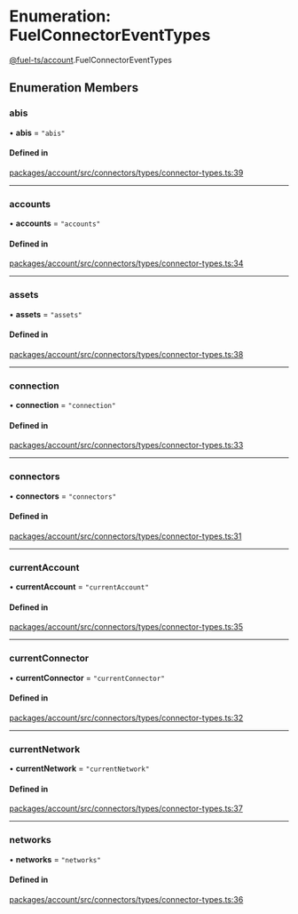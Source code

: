 # Enumeration: FuelConnectorEventTypes

[@fuel-ts/account](/api/Account/index.md).FuelConnectorEventTypes

## Enumeration Members

### abis

• **abis** = ``"abis"``

#### Defined in

[packages/account/src/connectors/types/connector-types.ts:39](https://github.com/FuelLabs/fuels-ts/blob/aa70d26b/packages/account/src/connectors/types/connector-types.ts#L39)

___

### accounts

• **accounts** = ``"accounts"``

#### Defined in

[packages/account/src/connectors/types/connector-types.ts:34](https://github.com/FuelLabs/fuels-ts/blob/aa70d26b/packages/account/src/connectors/types/connector-types.ts#L34)

___

### assets

• **assets** = ``"assets"``

#### Defined in

[packages/account/src/connectors/types/connector-types.ts:38](https://github.com/FuelLabs/fuels-ts/blob/aa70d26b/packages/account/src/connectors/types/connector-types.ts#L38)

___

### connection

• **connection** = ``"connection"``

#### Defined in

[packages/account/src/connectors/types/connector-types.ts:33](https://github.com/FuelLabs/fuels-ts/blob/aa70d26b/packages/account/src/connectors/types/connector-types.ts#L33)

___

### connectors

• **connectors** = ``"connectors"``

#### Defined in

[packages/account/src/connectors/types/connector-types.ts:31](https://github.com/FuelLabs/fuels-ts/blob/aa70d26b/packages/account/src/connectors/types/connector-types.ts#L31)

___

### currentAccount

• **currentAccount** = ``"currentAccount"``

#### Defined in

[packages/account/src/connectors/types/connector-types.ts:35](https://github.com/FuelLabs/fuels-ts/blob/aa70d26b/packages/account/src/connectors/types/connector-types.ts#L35)

___

### currentConnector

• **currentConnector** = ``"currentConnector"``

#### Defined in

[packages/account/src/connectors/types/connector-types.ts:32](https://github.com/FuelLabs/fuels-ts/blob/aa70d26b/packages/account/src/connectors/types/connector-types.ts#L32)

___

### currentNetwork

• **currentNetwork** = ``"currentNetwork"``

#### Defined in

[packages/account/src/connectors/types/connector-types.ts:37](https://github.com/FuelLabs/fuels-ts/blob/aa70d26b/packages/account/src/connectors/types/connector-types.ts#L37)

___

### networks

• **networks** = ``"networks"``

#### Defined in

[packages/account/src/connectors/types/connector-types.ts:36](https://github.com/FuelLabs/fuels-ts/blob/aa70d26b/packages/account/src/connectors/types/connector-types.ts#L36)
